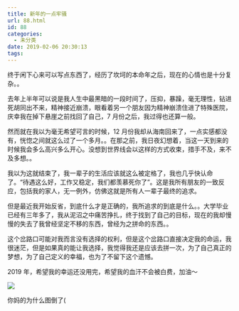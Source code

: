 ```yaml
---
title: 新年的一点牢骚
url: 88.html
id: 88
categories:
  - 未分类
date: 2019-02-06 20:30:13
tags:
---
```


终于闲下心来可以写点东西了，经历了坎坷的本命年之后，现在的心情也是十分复杂。。

去年上半年可以说是我人生中最黑暗的一段时间了，压抑，暴躁，毫无理性，钻进死胡同出不来，精神接近崩溃，眼看着另一个朋友因为精神崩溃住进了特殊医院，庆幸我在掉下悬崖之前找回了自己，7 月份之后，我过得也还算一般。

然而就在我以为毫无希望可言的时候，12 月份我却从海南回来了，一点实感都没有，恍惚之间就这么过了一个多月。。在那之前，我日夜幻想着，当这一天到来的时候我会多么高兴多么开心。没想到世界线会以这样的方式收束，措手不及，来不及多想。。

我以为这就结束了，我一辈子的生活应该就这么被定格了，我也几乎快认命了。“待遇这么好，工作又稳定，我们都羡慕死你了”。这是我所有朋友的一致反应，包括我的家人，无一例外，仿佛这就是所有人一辈子最终的追求。

但是最近我开始反省，到底什么才是正确的，我所追求的到底是什么。。大学毕业已经有三年多了，我从泥沼之中痛苦挣扎，终于找到了自己的目标，现在的我却慢慢的失去了我曾经坚定不移的东西，曾经为之拼命的东西。。

这个岔路口可能对我而言没有选择的权利，但是这个岔路口直接决定我的命运，我很迷茫，但是如果真的能让我选择，我觉得我还是应该去拼一次，为了自己真正的梦想，为了自己定义的幸福，也为了不留下这个遗憾。

2019 年，希望我的幸运还没用完，希望我的血汗不会被白费，加油～

![](/img/post/IMG_0139.jpg)

你妈的为什么图倒了(
